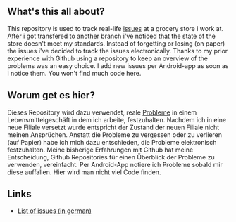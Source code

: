 ## What's this all about?

This repository is used to track real-life [issues](https://github.com/Chelyocarpus/Waldhofstr/issues) at a grocery store i work at.
After i got transfered to another branch i've noticed that the state of the store doesn't meet my standards. Instead of forgetting or losing (on paper) the issues i've decided to track the issues electronically. Thanks to my prior experience with Github using a repository to keep an overview of the problems was an easy choice. I add new issues per Android-app as soon as i notice them. You won't find much code here.

## Worum get es hier?

Dieses Repository wird dazu verwendet, reale [Probleme](https://github.com/Chelyocarpus/Waldhofstr/issues) in einem Lebensmittelgeschäft in dem ich arbeite, festzuhalten.
Nachdem ich in eine neue Filiale versetzt wurde entspricht der Zustand der neuen Filiale nicht meinen Ansprüchen. Anstatt die Probleme zu vergessen oder zu verlieren (auf Papier) habe ich mich dazu entschieden, die Probleme elektronisch festzuhalten. Meine bisherige Erfahrungen mit Github hat meine Entscheidung, Github Repositories für einen Überblick der Probleme zu verwenden, vereinfacht. Per Android-App notiere ich Probleme sobald mir diese auffallen. Hier wird man nicht viel Code finden.

## Links

 * [List of issues (in german)](https://github.com/Chelyocarpus/Waldhofstr/issues)
